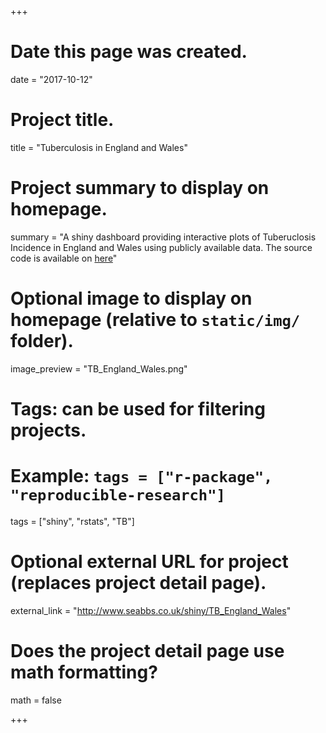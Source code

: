+++
  # Date this page was created.
  date = "2017-10-12"
  
  # Project title.
  title = "Tuberculosis in England and Wales"
  
  # Project summary to display on homepage.
  summary = "A shiny dashboard providing interactive plots of Tuberuclosis Incidence in England and Wales using publicly available data. The source code is available on [here](https://github.com/seabbs/TB_England_Wales)"
  
  # Optional image to display on homepage (relative to `static/img/` folder).
  image_preview = "TB_England_Wales.png"
  
  # Tags: can be used for filtering projects.
  # Example: `tags = ["r-package", "reproducible-research"]`
  tags = ["shiny", "rstats", "TB"]
  
  # Optional external URL for project (replaces project detail page).
  external_link = "http://www.seabbs.co.uk/shiny/TB_England_Wales"
  
  # Does the project detail page use math formatting?
  math = false
  
+++
    
